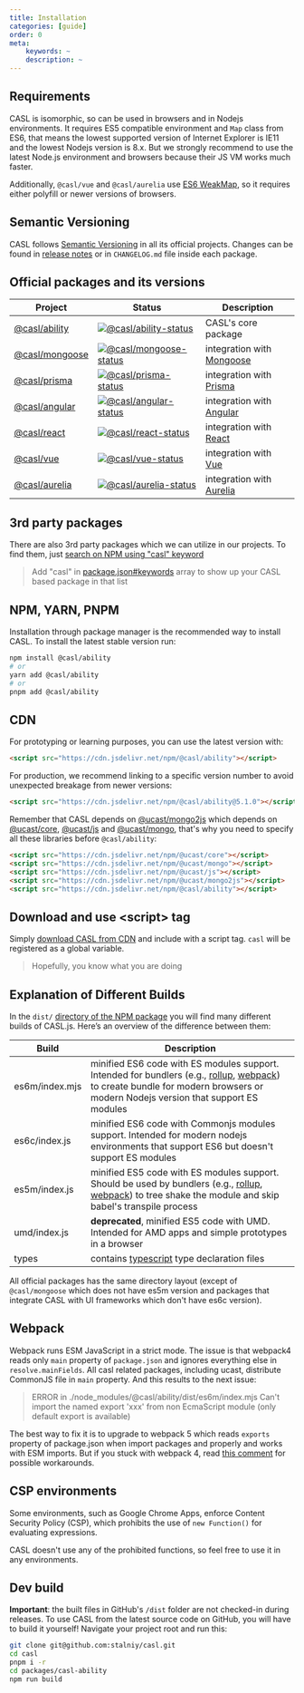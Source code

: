 ```yaml
---
title: Installation
categories: [guide]
order: 0
meta:
    keywords: ~
    description: ~
---
```


## Requirements

CASL is isomorphic, so can be used in browsers and in Nodejs environments. It requires ES5 compatible environment and `Map` class from ES6, that means the lowest supported version of Internet Explorer is IE11 and the lowest Nodejs version is 8.x. But we strongly recommend to use the latest Node.js environment and browsers because their JS VM works much faster.

Additionally, `@casl/vue` and `@casl/aurelia` use [ES6 WeakMap](https://developer.mozilla.org/en-US/docs/Web/JavaScript/Reference/Global_Objects/WeakMap), so it requires either polyfill or newer versions of browsers.

## Semantic Versioning

CASL follows [Semantic Versioning](https://semver.org/) in all its official projects. Changes can be found in [release notes](https://github.com/stalniy/casl/releases) or in `CHANGELOG.md` file inside each package.

## Official packages and its versions

| Project          | Status                                             | Description                           |
| ---------------- | -------------------------------------------------- | ------------------------------------- |
| [@casl/ability]  | [![@casl/ability-status]][@casl/ability-package]   | CASL's core package                   |
| [@casl/mongoose] | [![@casl/mongoose-status]][@casl/mongoose-package] | integration with [Mongoose][mongoose] |
| [@casl/prisma]   | [![@casl/prisma-status]][@casl/prisma-package]     | integration with [Prisma][prisma]     |
| [@casl/angular]  | [![@casl/angular-status]][@casl/angular-package]   | integration with [Angular][angular]   |
| [@casl/react]    | [![@casl/react-status]][@casl/react-package]       | integration with [React][react]       |
| [@casl/vue]      | [![@casl/vue-status]][@casl/vue-package]           | integration with [Vue][vue]           |
| [@casl/aurelia]  | [![@casl/aurelia-status]][@casl/aurelia-package]   | integration with [Aurelia][aurelia]   |

[@casl/ability]: ../intro
[@casl/mongoose]: ../../package/casl-mongoose
[@casl/prisma]: ../../package/casl-prisma
[@casl/angular]: ../../package/casl-angular
[@casl/react]: ../../package/casl-react
[@casl/vue]: ../../package/casl-vue
[@casl/aurelia]: ../../package/casl-aurelia
[@casl/ability-status]: https://img.shields.io/npm/v/@casl/ability.svg
[@casl/mongoose-status]: https://img.shields.io/npm/v/@casl/mongoose.svg
[@casl/prisma-status]: https://img.shields.io/npm/v/@casl/prisma.svg
[@casl/angular-status]: https://img.shields.io/npm/v/@casl/angular.svg
[@casl/react-status]: https://img.shields.io/npm/v/@casl/react.svg
[@casl/vue-status]: https://img.shields.io/npm/v/@casl/vue.svg
[@casl/aurelia-status]: https://img.shields.io/npm/v/@casl/aurelia.svg
[@casl/ability-package]: https://www.npmjs.com/package/@casl/ability
[@casl/mongoose-package]: https://www.npmjs.com/package/@casl/mongoose
[@casl/prisma-package]: https://www.npmjs.com/package/@casl/prisma
[@casl/angular-package]: https://www.npmjs.com/package/@casl/angular
[@casl/react-package]: https://www.npmjs.com/package/@casl/react
[@casl/vue-package]: https://www.npmjs.com/package/@casl/vue
[@casl/aurelia-package]: https://www.npmjs.com/package/@casl/aurelia
[mongoose]: http://mongoosejs.com/
[vue]: https://vuejs.org
[angular]: https://angular.io/
[react]: https://reactjs.org/
[aurelia]: http://aurelia.io
[prisma]: https://www.prisma.io/

## 3rd party packages

There are also 3rd party packages which we can utilize in our projects. To find them, just [search on NPM using "casl" keyword](https://www.npmjs.com/search?q=keywords:casl)

> Add "casl" in [package.json#keywords](https://docs.npmjs.com/cli/v7/configuring-npm/package-json#keywords) array to show up your CASL based package in that list

## NPM, YARN, PNPM

Installation through package manager is the recommended way to install CASL. To install the latest stable version run:

```sh
npm install @casl/ability
# or
yarn add @casl/ability
# or
pnpm add @casl/ability
```

## CDN

For prototyping or learning purposes, you can use the latest version with:

```html
<script src="https://cdn.jsdelivr.net/npm/@casl/ability"></script>
```

For production, we recommend linking to a specific version number to avoid unexpected breakage from newer versions:

```html
<script src="https://cdn.jsdelivr.net/npm/@casl/ability@5.1.0"></script>
```

Remember that CASL depends on [@ucast/mongo2js] which depends on [@ucast/core], [@ucast/js] and [@ucast/mongo], that's why you need to specify all these libraries before `@casl/ability`:

```html
<script src="https://cdn.jsdelivr.net/npm/@ucast/core"></script>
<script src="https://cdn.jsdelivr.net/npm/@ucast/mongo"></script>
<script src="https://cdn.jsdelivr.net/npm/@ucast/js"></script>
<script src="https://cdn.jsdelivr.net/npm/@ucast/mongo2js"></script>
<script src="https://cdn.jsdelivr.net/npm/@casl/ability"></script>
```

[@ucast/core]: https://www.npmjs.com/package/@ucast/core
[@ucast/js]: https://www.npmjs.com/package/@ucast/js
[@ucast/mongo]: https://www.npmjs.com/package/@ucast/mongo
[@ucast/mongo2js]: https://www.npmjs.com/package/@ucast/mongo

## Download and use &lt;script&gt; tag

Simply [download CASL from CDN](https://cdn.jsdelivr.net/npm/@casl/ability) and include with a script tag. `casl` will be registered as a global variable.

> Hopefully, you know what you are doing

## Explanation of Different Builds

In the `dist/` [directory of the NPM package](https://cdn.jsdelivr.net/npm/@casl/ability/dist/) you will find many different builds of CASL.js. Here’s an overview of the difference between them:

| Build          | Description                                                                                                                                                                        |
| -------------- | ---------------------------------------------------------------------------------------------------------------------------------------------------------------------------------- |
| es6m/index.mjs | minified ES6 code with ES modules support. Intended for bundlers (e.g., [rollup], [webpack]) to create bundle for modern browsers or modern Nodejs version that support ES modules |
| es6c/index.js  | minified ES6 code with Commonjs modules support. Intended for modern nodejs environments that support ES6 but doesn't support ES modules                                           |
| es5m/index.js  | minified ES5 code with ES modules support. Should be used by bundlers (e.g., [rollup], [webpack]) to tree shake the module and skip babel's transpile process                      |
| umd/index.js   | **deprecated**, minified ES5 code with UMD. Intended for AMD apps and simple prototypes in a browser                                                                               |
| types          | contains [typescript] type declaration files                                                                                                                                       |

[rollup]: https://rollupjs.org/guide/en/
[webpack]: https://webpack.js.org/
[typescript]: http://www.typescriptlang.org/

All official packages has the same directory layout (except of `@casl/mongoose` which does not have es5m version and packages that integrate CASL with UI frameworks which don't have es6c version).

## Webpack

Webpack runs ESM JavaScript in a strict mode. The issue is that webpack4 reads only `main` property of `package.json` and ignores everything else in `resolve.mainFields`. All casl related packages, including ucast, distribute CommonJS file in `main` property. And this results to the next issue:

> ERROR in ./node_modules/@casl/ability/dist/es6m/index.mjs
> Can't import the named export 'xxx' from non EcmaScript module (only default export is available)

The best way to fix it is to upgrade to webpack 5 which reads `exports` property of package.json when import packages and properly and works with ESM imports. But if you stuck with webpack 4, read [this comment](https://github.com/stalniy/casl/issues/427#issuecomment-757539486) for possible workarounds.

## CSP environments

Some environments, such as Google Chrome Apps, enforce Content Security Policy (CSP), which prohibits the use of `new Function()` for evaluating expressions.

CASL doesn't use any of the prohibited functions, so feel free to use it in any environments.

## Dev build

**Important**: the built files in GitHub's `/dist` folder are not checked-in during releases. To use CASL from the latest source code on GitHub, you will have to build it yourself! Navigate your project root and run this:

```sh
git clone git@github.com:stalniy/casl.git
cd casl
pnpm i -r
cd packages/casl-ability
npm run build
```
